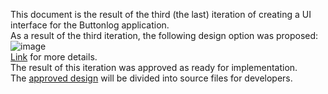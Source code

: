 This document is the result of the third (the last) iteration of creating a UI interface for the Buttonlog application.<br>
As a result of the third iteration, the following design option was proposed:<br>
![image](https://user-images.githubusercontent.com/82474250/196438341-95d8a086-5a08-4dfb-9a76-fa4ae3bef3ed.png)<br>
[Link](https://www.figma.com/file/CCTH8dHGP8VzqF1XrrqAWu/ButtonLog-UI?node-id=4%3A267) for more details.<br>
The result of this iteration was approved as ready for implementation.<br>
The [approved design](./../ApprovedDesign#readme) will be divided into source files for developers.<br>

